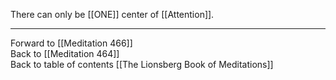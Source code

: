 There can only be [[ONE]] center of [[Attention]]. 

___

Forward to [[Meditation 466]]  
Back to [[Meditation 464]]  
Back to table of contents [[The Lionsberg Book of Meditations]]  